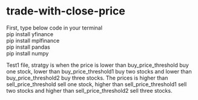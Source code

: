 # trade-with-close-price
First, type below code in your terminal   
pip install yfinance  
pip install mplfinance  
pip install pandas  
pip install numpy  
  
 Test1 file, stratgy is when the price is lower than buy_price_threshold buy one stock, lower than buy_price_threshold1 buy two stocks and lower than buy_price_threshold2 buy three stocks. The prices is higher than sell_price_threshold sell one stock, higher than sell_price_threshold1 sell two stocks and  higher than sell_price_threshold2 sell three stocks. 
